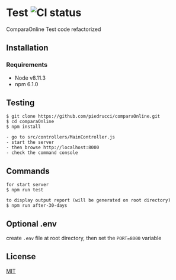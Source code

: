 # Test ![CI status](https://img.shields.io/badge/build-passing-brightgreen.svg)

ComparaOnline Test code refactorized

## Installation

### Requirements
* Node v8.11.3
* npm 6.1.0



## Testing
```
$ git clone https://github.com/piedrucci/comparaOnline.git
$ cd comparaOnline
$ npm install

- go to src/controllers/MainController.js
- start the server
- then browse http://localhost:8000
- check the command console

```

## Commands
```
for start server
$ npm run test

to display output report (will be generated on root directory)
$ npm run after-30-days
```


## Optional .env
create `.env` file at root directory, then set the `PORT=8000` variable

## License
[MIT](https://choosealicense.com/licenses/mit/)